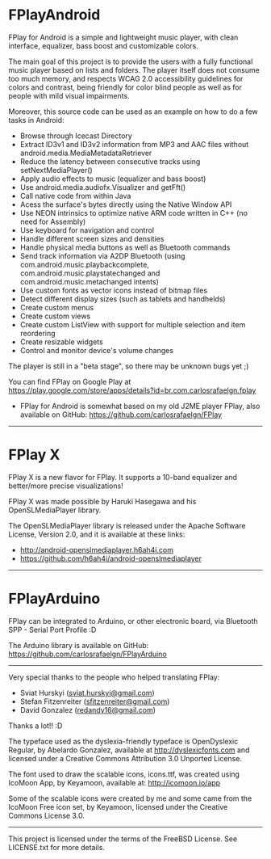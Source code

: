 FPlayAndroid
============

FPlay for Android is a simple and lightweight music player, with clean interface, equalizer, bass boost and customizable colors.

The main goal of this project is to provide the users with a fully functional music player based on lists and folders. The player itself does not consume too much memory, and respects WCAG 2.0 accessibility guidelines for colors and contrast, being friendly for color blind people as well as for people with mild visual impairments.

Moreover, this source code can be used as an example on how to do a few tasks in Android:
- Browse through Icecast Directory
- Extract ID3v1 and ID3v2 information from MP3 and AAC files without android.media.MediaMetadataRetriever
- Reduce the latency between consecutive tracks using setNextMediaPlayer()
- Apply audio effects to music (equalizer and bass boost)
- Use android.media.audiofx.Visualizer and getFft()
- Call native code from within Java
- Acess the surface's bytes directly using the Native Window API
- Use NEON intrinsics to optimize native ARM code written in C++ (no need for Assembly)
- Use keyboard for navigation and control
- Handle different screen sizes and densities
- Handle physical media buttons as well as Bluetooth commands
- Send track information via A2DP Bluetooth (using com.android.music.playbackcomplete, com.android.music.playstatechanged and com.android.music.metachanged intents)
- Use custom fonts as vector icons instead of bitmap files
- Detect different display sizes (such as tablets and handhelds)
- Create custom menus
- Create custom views
- Create custom ListView with support for multiple selection and item reordering
- Create resizable widgets
- Control and monitor device's volume changes

The player is still in a "beta stage", so there may be unknown bugs yet ;)

You can find FPlay on Google Play at https://play.google.com/store/apps/details?id=br.com.carlosrafaelgn.fplay

* FPlay for Android is somewhat based on my old J2ME player FPlay, also available on GitHub: https://github.com/carlosrafaelgn/FPlay

----

FPlay X
=======

FPlay X is a new flavor for FPlay. It supports a 10-band equalizer and better/more precise visualizations!

FPlay X was made possible by Haruki Hasegawa and his OpenSLMediaPlayer library.

The OpenSLMediaPlayer library is released under the Apache Software License, Version 2.0, and it is available at these links:
- http://android-openslmediaplayer.h6ah4i.com
- https://github.com/h6ah4i/android-openslmediaplayer

----

FPlayArduino
============

FPlay can be integrated to Arduino, or other electronic board, via Bluetooth SPP - Serial Port Profile :D

The Arduino library is available on GitHub: https://github.com/carlosrafaelgn/FPlayArduino

----

Very special thanks to the people who helped translating FPlay:
- Sviat Hurskyi (sviat.hurskyi@gmail.com)
- Stefan Fitzenreiter (sfitzenreiter@gmail.com)
- David Gonzalez (redandy16@gmail.com)

Thanks a lot!! :D

The typeface used as the dyslexia-friendly typeface is OpenDyslexic Regular, by Abelardo Gonzalez, available at http://dyslexicfonts.com and licensed under a Creative Commons Attribution 3.0 Unported License.

The font used to draw the scalable icons, icons.ttf, was created using IcoMoon App, by Keyamoon, available at: http://icomoon.io/app

Some of the scalable icons were created by me and some came from the IcoMoon Free icon set, by Keyamoon, licensed under the Creative Commons License 3.0.

----

This project is licensed under the terms of the FreeBSD License. See LICENSE.txt for more details.
